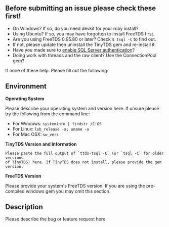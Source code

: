 ## Before submitting an issue please check these first!

* On Windows? If so, do you need devkit for your ruby install?
* Using Ubuntu? If so, you may have forgotten to install FreeTDS first.
* Are you using FreeTDS 0.95.80 or later? Check `$ tsql -C` to find out.
* If not, please update then uninstall the TinyTDS gem and re-install it.
* Have you made sure to [enable SQL Server authentication](http://bit.ly/1Kw3set)?
* Doing work with threads and the raw client? Use the ConnectionPool gem?

If none of these help. Please fill out the following:

## Environment

**Operating System**

Please describe your operating system and version here.
If unsure please try the following from the command line:

* For Windows: `systeminfo | findstr /C:OS`
* For Linux: `lsb_release -a; uname -a`
* For Mac OSX: `sw_vers`

**TinyTDS Version and Information**

```
Please paste the full output of `ttds-tsql -C` (or `tsql -C` for older versions
of TinyTDS) here. If TinyTDS does not install, please provide the gem version.
```


**FreeTDS Version**

Please provide your system's FreeTDS version. If you are using the pre-compiled
windows gem you may omit this section.

## Description

Please describe the bug or feature request here.
